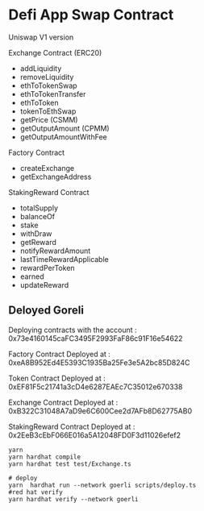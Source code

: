 # Defi App Swap Contract

 Uniswap V1 version 

 Exchange Contract (ERC20)
 - addLiquidity
 - removeLiquidity
 - ethToTokenSwap
 - ethToTokenTransfer
 - ethToToken
 - tokenToEthSwap
 - getPrice (CSMM)
 - getOutputAmount (CPMM)
 - getOutputAmountWithFee

Factory Contract 
- createExchange
- getExchangeAddress


StakingReward Contract 
- totalSupply
- balanceOf
- stake
- withDraw
- getReward
- notifyRewardAmount
- lastTimeRewardApplicable
- rewardPerToken
- earned
- updateReward



## Deloyed Goreli 
Deploying contracts with the account :  0x73e4160145caFC3495F2993FaF86c91F16e54622

Factory Contract Deployed at :  0xeA8B952Ed4E5393C1935Ba25Fe3e5A2bc85D824C

Token Contract Deployed at :  0xEF81F5c21741a3cD4e6287EAEc7C35012e670338

Exchange Contract Deployed at :  0xB322C31048A7aD9e6C600Cee2d7AFb8D62775AB0

StakingReward Contract Deployed at :  0x2EeB3cEbF066E016a5A12048FD0F3d11026efef2



```shell
yarn
yarn hardhat compile
yarn hardhat test test/Exchange.ts

# deploy
yarn  hardhat run --network goerli scripts/deploy.ts
#red hat verify
yarn hardhat verify --network goerli
```
